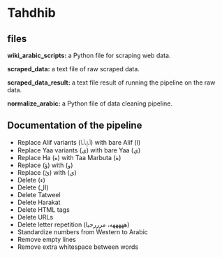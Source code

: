 # Tahdhib
## files

**wiki_arabic_scripts:** a Python file for scraping web data.

**scraped_data:** a text file of raw scraped data.

**scraped_data_result:** a text file result of running the pipeline on the raw data.

**normalize_arabic:** a Python file of data cleaning pipeline.

## Documentation of the pipeline
- Replace Alif variants (ٱ،إ،أ،آ) with bare Alif (ا)
- Replace Yaa variants (ى) with bare Yaa (ي)
- Replace Ha (ه) with Taa Marbuta (ة)
- Replace (ؤ) with (و)
- Replace (ئ) with (ي)
- Delete (ء)
- Delete (ال)
- Delete Tatweel
- Delete Harakat
- Delete HTML tags
- Delete URLs
- Delete letter repetition (هههههه، مرررحبا)
- Standardize numbers from Western to Arabic
- Remove empty lines
- Remove extra whitespace between words
